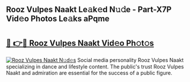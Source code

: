 ## Rooz Vulpes Naakt Le𝚊k𝚎d N𝚞𝚍e - Part-X7P Vid𝚎o Photos Le𝚊ks aPqme

# <h2><a href="http://fb97ka.evod.top/?m=Rooz+Vulpes+Naakt">🔗 👉🔴 Rooz Vulpes Naakt Vid𝚎o Ph𝚘t𝚘s</a></h2>

[![Rooz Vulpes Naakt N𝚞d𝚎s](https://i.imgur.com/8V9OHl7.gif)](http://fb97ka.evod.top/?m=Rooz+Vulpes+Naakt)
Social media personality Rooz Vulpes Naakt specializing in dance and lifestyle content. The public's trust Rooz Vulpes Naakt and admiration are essential for the success of a public figure. 
